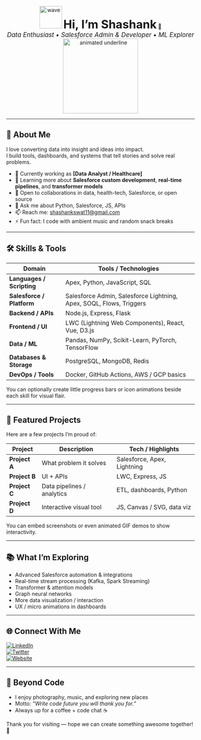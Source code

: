 <!-- Animated header / hero -->
<p align="center">
  <img src="https://media.giphy.com/media/hvRJCLFzcasrR4ia7z/giphy.gif" width="60px" alt="wave" />
  <span style="font-size: 2.2em; font-weight: bold;">Hi, I’m Shashank</span> 👋  
  <br />
  <em style="font-size:1.2em;">Data Enthusiast • Salesforce Admin & Developer • ML Explorer</em>  
  <br />
  <img src="https://your-cdn.com/animated-underline.gif" width="200" alt="animated underline" />
</p>

---

## 🚀 About Me

I love converting data into insight and ideas into impact.  
I build tools, dashboards, and systems that tell stories and solve real problems.

- 🔭 Currently working as **[Data Analyst / Healthcare]**  
- 🌱 Learning more about **Salesforce custom development**, **real-time pipelines**, and **transformer models**  
- 👯 Open to collaborations in data, health-tech, Salesforce, or open source  
- 💬 Ask me about Python, Salesforce, JS, APIs  
- 📫 Reach me: shashankswat11@gmail.com  
- ⚡ Fun fact: I code with ambient music and random snack breaks  

---

## 🛠 Skills & Tools

| Domain | Tools / Technologies |
|--------|------------------------|
| **Languages / Scripting** | Apex, Python, JavaScript, SQL |
| **Salesforce / Platform** | Salesforce Admin, Salesforce Lightning, Apex, SOQL, Flows, Triggers |
| **Backend / APIs** | Node.js, Express, Flask |
| **Frontend / UI** | LWC (Lightning Web Components), React, Vue, D3.js |
| **Data / ML** | Pandas, NumPy, Scikit-Learn, PyTorch, TensorFlow |
| **Databases & Storage** | PostgreSQL, MongoDB, Redis |
| **DevOps / Tools** | Docker, GitHub Actions, AWS / GCP basics |

You can optionally create little progress bars or icon animations beside each skill for visual flair.

---

## 🌟 Featured Projects

Here are a few projects I’m proud of:

| Project | Description | Tech / Highlights |
|--------|-------------|-------------------|
| **Project A** | What problem it solves | Salesforce, Apex, Lightning |
| **Project B** | UI + APIs | LWC, Express, JS |
| **Project C** | Data pipelines / analytics | ETL, dashboards, Python |
| **Project D** | Interactive visual tool | JS, Canvas / SVG, data viz |

You can embed screenshots or even animated GIF demos to show interactivity.

---

## 📚 What I’m Exploring

- Advanced Salesforce automation & integrations  
- Real-time stream processing (Kafka, Spark Streaming)  
- Transformer & attention models  
- Graph neural networks  
- More data visualization / interaction  
- UX / micro animations in dashboards  

---

## 🌐 Connect With Me

[![LinkedIn](https://img.shields.io/badge/LinkedIn–blue?style=for-the-badge&logo=linkedin&logoColor=white)](https://www.linkedin.com/in/your-profile)  
[![Twitter](https://img.shields.io/badge/Twitter–sky?style=for-the-badge&logo=twitter&logoColor=white)](https://twitter.com/your_handle)  
[![Website](https://img.shields.io/badge/Website–Visit-Me-!-?style=for-the-badge&logo=github&logoColor=white)](https://your-website.com)

---

## 🎉 Beyond Code

- I enjoy photography, music, and exploring new places  
- Motto: *“Write code future you will thank you for.”*  
- Always up for a coffee + code chat ☕  

Thank you for visiting — hope we can create something awesome together! 🚀  
